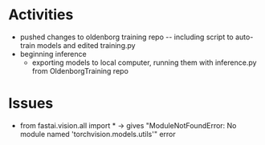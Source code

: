 # Activities
* pushed changes to oldenborg training repo -- including script to auto-train models and edited training.py
* beginning inference
  * exporting models to local computer, running them with inference.py from OldenborgTraining repo  

# Issues
* from fastai.vision.all import * -> gives "ModuleNotFoundError: No module named 'torchvision.models.utils'" error
